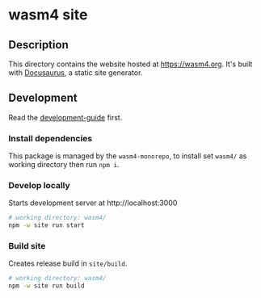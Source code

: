 # wasm4 site

## Description

This directory contains the website hosted at https://wasm4.org. It's built with
[Docusaurus](https://docusaurus.io/), a static site generator.

## Development

Read the [development-guide](/development-guide.md) first.

### Install dependencies

This package is managed by the `wasm4-monorepo`, to install 
set `wasm4/` as working directory then run `npm i`.

### Develop locally

Starts development server at http://localhost:3000

```bash
# working directory: wasm4/
npm -w site run start
```

### Build site

Creates release build in `site/build`.

```bash
# working directory: wasm4/
npm -w site run build
```
